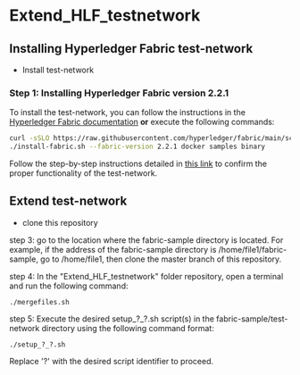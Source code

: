 # Extend_HLF_testnetwork
## Installing Hyperledger Fabric test-network
- Install test-network
  
### Step 1: Installing Hyperledger Fabric version 2.2.1
To install the test-network, you can follow the instructions in the [Hyperledger Fabric documentation](https://hyperledger-fabric.readthedocs.io/en/latest/install.html) **or** execute the following commands:

```bash
curl -sSLO https://raw.githubusercontent.com/hyperledger/fabric/main/scripts/install-fabric.sh && chmod +x install-fabric.sh
./install-fabric.sh --fabric-version 2.2.1 docker samples binary
```  
Follow the step-by-step instructions detailed in [this link](https://hyperledger-fabric.readthedocs.io/en/latest/test_network.html#using-the-fabric-test-network ) to confirm the proper functionality of the test-network.
## Extend test-network
- clone this repository
  
step 3: go to the location where the fabric-sample directory is located. For example, if the address of the fabric-sample directory is /home/file1/fabric-sample, go to /home/file1, then clone the master branch of this repository.

step 4: In the "Extend_HLF_testnetwork" folder repository, open a terminal and run the following command:
~~~
./mergefiles.sh
~~~

step 5: Execute the desired setup_?_?.sh script(s) in the fabric-sample/test-network directory using the following command format:
~~~
./setup_?_?.sh
~~~
Replace '?' with the desired script identifier to proceed.





